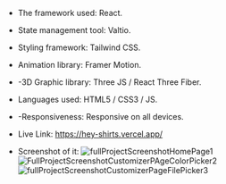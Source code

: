 - The framework used: React.

- State management tool: Valtio.

- Styling framework: Tailwind CSS.

- Animation library: Framer Motion.

- -3D Graphic library: Three JS / React Three Fiber.

- Languages used: HTML5 / CSS3 / JS.

- -Responsiveness: Responsive on all devices.

- Live Link: https://hey-shirts.vercel.app/

- Screenshot of it:
![fullProjectScreenshotHomePage1](https://github.com/mona9855/Hey-Shirts/assets/89538929/4ab8ebed-5506-4a01-a77f-f82b782d82eb)
![FullProjectScreenshotCustomizerPAgeColorPicker2](https://github.com/mona9855/Hey-Shirts/assets/89538929/a856b5b8-3d03-45da-96c6-eed65182e639)
![fullProjectScreenshotCustomizerPageFilePicker3](https://github.com/mona9855/Hey-Shirts/assets/89538929/5fd92395-74c0-42a3-8328-f54901bb7bf0)


